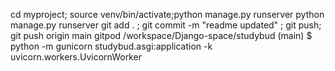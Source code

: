 cd myproject; source venv/bin/activate;python manage.py runserver
python manage.py runserver
git add . ; git commit -m "readme
 updated" ; git push; git push origin main
gitpod /workspace/Django-space/studybud (main) $ python -m gunicorn studybud.asgi:application -k uvicorn.workers.UvicornWorker
